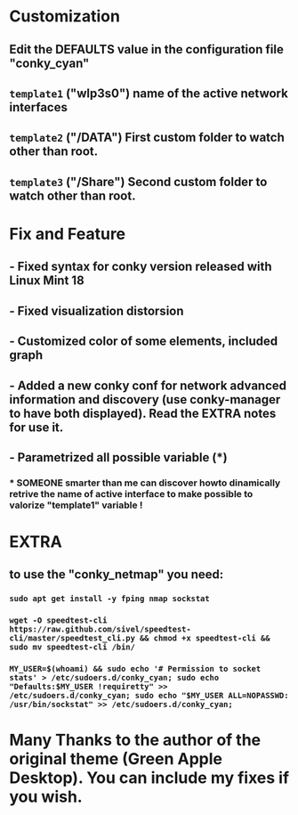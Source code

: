 # Customization

## Edit the DEFAULTS value in the configuration file "conky_cyan"
## ```template1``` ("wlp3s0") name of the active network interfaces
## ```template2``` ("/DATA") First custom folder to watch other than root.
## ```template3``` ("/Share") Second custom folder to watch other than root.


# Fix and Feature 

## - Fixed syntax for conky version released with Linux Mint 18
## - Fixed visualization distorsion
## - Customized color of some elements, included graph
## - Added a new conky conf for network advanced information and discovery (use conky-manager to have both displayed). Read the EXTRA notes for use it.
## - Parametrized all possible variable (*)
### * SOMEONE smarter than me can discover howto dinamically retrive the name of active interface to make possible to valorize "template1" variable !

# EXTRA
## to use the "conky_netmap" you need:
### ```sudo apt get install -y fping nmap sockstat```
### ```wget -O speedtest-cli https://raw.github.com/sivel/speedtest-cli/master/speedtest_cli.py && chmod +x speedtest-cli && sudo mv speedtest-cli /bin/```
### ```MY_USER=$(whoami) && sudo echo '# Permission to socket stats' > /etc/sudoers.d/conky_cyan; sudo echo "Defaults:$MY_USER !requiretty" >> /etc/sudoers.d/conky_cyan; sudo echo "$MY_USER ALL=NOPASSWD: /usr/bin/sockstat" >> /etc/sudoers.d/conky_cyan;```


# Many Thanks to the author of the original theme (Green Apple Desktop). You can include my fixes if you wish.
